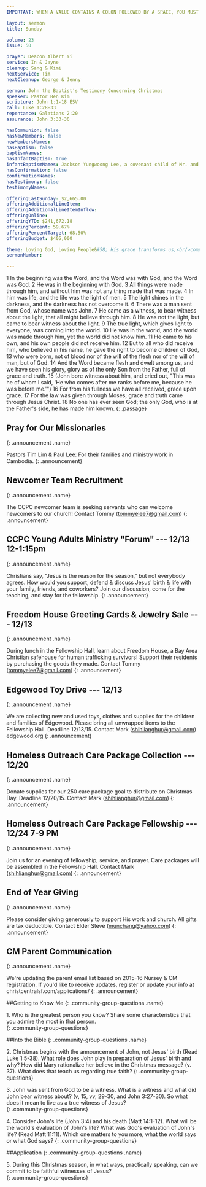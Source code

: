 ```yaml
---
IMPORTANT: WHEN A VALUE CONTAINS A COLON FOLLOWED BY A SPACE, YOU MUST USE &#58;

layout: sermon
title: Sunday

volume: 23
issue: 50

prayer: Deacon Albert Yi
service: In & Jayne
cleanup: Sang & Kimi
nextService: Tim
nextCleanup: George & Jenny

sermon: John the Baptist's Testimony Concerning Christmas
speaker: Pastor Ben Kim
scripture: John 1:1-18 ESV
call: Luke 1:28-33
repentance: Galatians 2:20
assurance: John 3:33-36

hasCommunion: false
hasNewMembers: false
newMembersNames:
hasBaptism: false
baptismNames: 
hasInfantBaptism: true
infantBaptismNames: Jackson Yungwoong Lee, a covenant child of Mr. and Mrs. Yung and Jenny Lee
hasConfirmation: false
confirmationNames: 
hasTestimony: false
testimonyNames:

offeringLastSunday: $2,665.00
offeringAdditionalLineItem: 
offeringAdditionalLineItemInflow: 
offeringOnline: 
offeringYTD: $241,672.18
offeringPercent: 59.67%
offeringPercentTarget: 68.50%
offeringBudget: $405,000

theme: Loving God, Loving People&#58; His grace transforms us,<br/>compelling us to love others.
sermonNumber: 

---
```


1 In the beginning was the Word, and the Word was with God, and the Word was God. 2 He was in the beginning with God. 3 All things were made through him, and without him was not any thing made that was made. 4 In him was life, and the life was the light of men. 5 The light shines in the darkness, and the darkness has not overcome it. 6 There was a man sent from God, whose name was John. 7 He came as a witness, to bear witness about the light, that all might believe through him. 8 He was not the light, but came to bear witness about the light. 9 The true light, which gives light to everyone, was coming into the world. 10 He was in the world, and the world was made through him, yet the world did not know him. 11 He came to his own, and his own people did not receive him. 12 But to all who did receive him, who believed in his name, he gave the right to become children of God, 13 who were born, not of blood nor of the will of the flesh nor of the will of man, but of God. 14 And the Word became flesh and dwelt among us, and we have seen his glory, glory as of the only Son from the Father, full of grace and truth. 15 (John bore witness about him, and cried out, "This was he of whom I said, 'He who comes after me ranks before me, because he was before me.'") 16 For from his fullness we have all received, grace upon grace. 17 For the law was given through Moses; grace and truth came through Jesus Christ. 18 No one has ever seen God; the only God, who is at the Father's side, he has made him known.
{: .passage}


## Pray for Our Missionaries
{: .announcement .name}

Pastors Tim Lim &amp; Paul Lee: For their families and ministry work in Cambodia.
{: .announcement} 

## Newcomer Team Recruitment
{: .announcement .name}

The CCPC newcomer team is seeking servants who can welcome newcomers to our church! Contact Tommy (tommyelee7@gmail.com)
{: .announcement} 

## CCPC Young Adults Ministry "Forum" --- 12/13 12-1:15pm
{: .announcement .name}

Christians say, "Jesus is the reason for the season," but not everybody agrees. How would you support, defend & discuss Jesus' birth & life with your family, friends, and coworkers? Join our discussion, come for the teaching, and stay for the fellowship.
{: .announcement}

## Freedom House Greeting Cards &amp; Jewelry Sale --- 12/13
{: .announcement .name}

During lunch in the Fellowship Hall, learn about Freedom House, a Bay Area Christian safehouse for human trafficking survivors! Support their residents by purchasing the goods they made. Contact Tommy (tommyelee7@gmail.com)
{: .announcement}

## Edgewood Toy Drive --- 12/13
{: .announcement .name}

We are collecting new and used toys, clothes and supplies for the children and families of Edgewood. Please bring all unwrapped items to the Fellowship Hall. Deadline 12/13/15. Contact Mark (shihlianghur@gmail.com) edgewood.org
{: .announcement}

## Homeless Outreach Care Package Collection --- 12/20
{: .announcement .name}

Donate supplies for our 250 care package goal to distribute on Christmas Day. Deadline 12/20/15. Contact Mark (shihlianghur@gmail.com)
{: .announcement}

## Homeless Outreach Care Package Fellowship --- 12/24 7-9 PM
{: .announcement .name}

Join us for an evening of fellowship, service, and prayer. Care packages will be assembled in the Fellowship Hall. Contact Mark (shihlianghur@gmail.com)
{: .announcement}

## End of Year Giving
{: .announcement .name}

Please consider giving generously to support His work and church. All gifts are tax deductible. Contact Elder Steve (munchang@yahoo.com)
{: .announcement}

## CM Parent Communication
{: .announcement .name}

We're updating the parent email list based on 2015-16 Nursey &amp; CM registration. If you'd like to receive updates, register or update your info at christcentralsf.com/applications/
{: .announcement}



##Getting to Know Me
{: .community-group-questions .name}

1\.  Who is the greatest person you know?  Share some characteristics that you admire the most in that person.  
{: .community-group-questions}

##Into the Bible
{: .community-group-questions .name}

2\. Christmas begins with the announcement of John, not Jesus' birth (Read Luke 1:5-38). What role does John play in preparation of Jesus' birth and why?  How did Mary rationalize her believe in the Christmas message? (v. 37).  What does that teach us regarding true faith? 
{: .community-group-questions}

3\. John was sent from God to be a witness.  What is a witness and what did John bear witness about?  (v, 15, vv, 29-30, and John 3:27-30).  So what does it mean to live as a true witness of Jesus?  
{: .community-group-questions}

4\. Consider John's life (John 3:4) and his death (Matt 14:1-12).  What will be the world's evaluation of John's life?  What was God's evaluation of John's life? (Read Matt 11:11).  Which one matters to you more, what the world says or what God says?
{: .community-group-questions}

##Application
{: .community-group-questions .name}

5\. During this Christmas season, in what ways, practically speaking, can we commit to be faithful witnesses of Jesus?  
{: .community-group-questions}